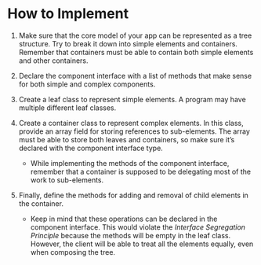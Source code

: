 # How to Implement
1. Make sure that the core model of your app can be represented as a tree structure. Try to break it down into simple elements and containers. Remember that containers must be able to contain both simple elements and other containers.

1. Declare the component interface with a list of methods that make sense for both simple and complex components.

1. Create a leaf class to represent simple elements. A program may have multiple different leaf classes.

1. Create a container class to represent complex elements. In this class, provide an array field for storing references to sub-elements. The array must be able to store both leaves and containers, so make sure it’s declared with the component interface type.
    - While implementing the methods of the component interface, remember that a container is supposed to be delegating most of the work to sub-elements.

1. Finally, define the methods for adding and removal of child elements in the container.
    - Keep in mind that these operations can be declared in the component interface. This would violate the _Interface Segregation Principle_ because the methods will be empty in the leaf class. However, the client will be able to treat all the elements equally, even when composing the tree.